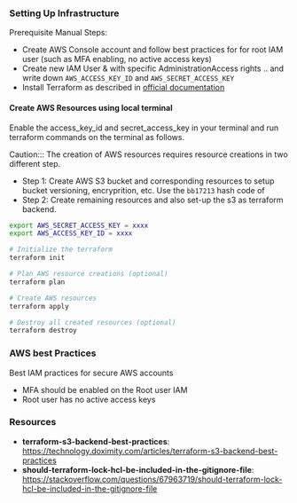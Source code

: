 ### Setting Up Infrastructure

Prerequisite Manual Steps:
- Create AWS Console account and follow best practices for for root IAM user (such as MFA enabling, no active access keys)
- Create new IAM User & with specific AdministrationAccess rights .. and write down `AWS_ACCESS_KEY_ID` and `AWS_SECRET_ACCESS_KEY`
- Install Terraform as described in [official documentation](https://learn.hashicorp.com/tutorials/terraform/install-cli)


#### Create AWS Resources using local terminal
Enable the access_key_id and secret_access_key in your terminal and run terraform commands on the terminal as follows.

Caution::: The creation of AWS resources requires resource creations in two different step.
- Step 1: Create AWS S3 bucket and corresponding resources to setup bucket versioning, encryprition, etc. Use the `bb17213` hash code of
- Step 2: Create remaining resources and also set-up the s3 as terraform backend.


```bash
export AWS_SECRET_ACCESS_KEY = xxxx
export AWS_ACCESS_KEY_ID = xxxx
```

```bash
# Initialize the terraform
terraform init

# Plan AWS resource creations (optional)
terraform plan

# Create AWS resources
terraform apply

# Destroy all created resources (optional)
terraform destroy
```

### AWS best Practices
Best IAM practices for secure AWS accounts
- MFA should be enabled on the Root user IAM
- Root user has no active access keys


### Resources
- **terraform-s3-backend-best-practices**: https://technology.doximity.com/articles/terraform-s3-backend-best-practices
- **should-terraform-lock-hcl-be-included-in-the-gitignore-file**: https://stackoverflow.com/questions/67963719/should-terraform-lock-hcl-be-included-in-the-gitignore-file